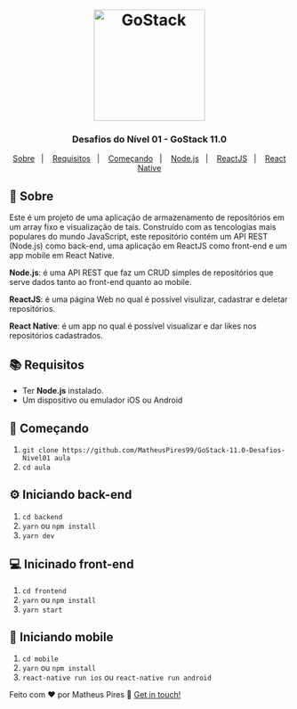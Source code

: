 <h1 align="center">
    <img alt="GoStack" src="https://rocketseat-cdn.s3-sa-east-1.amazonaws.com/bootcamp-header.png" width="200px" />
</h1>

<h3 align="center">
  Desafios do Nível 01 - GoStack 11.0
</h3>

<p align="center">
  <a href="#page_with_curl-sobre">Sobre</a>&nbsp;&nbsp;&nbsp;|&nbsp;&nbsp;&nbsp;
  <a href="#books-requisitos">Requisitos</a>&nbsp;&nbsp;&nbsp;|&nbsp;&nbsp;&nbsp;
  <a href="#rocket-começando">Começando</a>&nbsp;&nbsp;&nbsp;|&nbsp;&nbsp;&nbsp;
  <a href="#gear-iniciando-back-end">Node.js</a>&nbsp;&nbsp;&nbsp;|&nbsp;&nbsp;&nbsp;
  <a href="#computer-inicinado-front-end">ReactJS</a>&nbsp;&nbsp;&nbsp;|&nbsp;&nbsp;&nbsp;
  <a href="#iphone-iniciando-mobile">React Native</a>
</p>

## :page_with_curl: Sobre
Este é um projeto de uma aplicação de armazenamento de repositórios em um array fixo e visualização de tais. Construído com as tencologias mais populares do mundo JavaScript, este repositório contém um API REST (Node.js) como back-end, uma aplicação em ReactJS como front-end e um app mobile em React Native.

**Node.js**: é uma API REST que faz um CRUD simples de repositórios que serve dados tanto ao front-end quanto ao mobile.

**ReactJS**: é uma página Web no qual é possível visulizar, cadastrar e deletar repositórios.

**React Native**: é um app no qual é possível visualizar e dar likes nos repositórios cadastrados.

## :books: Requisitos
- Ter **Node.js** instalado.
- Um dispositivo ou emulador iOS ou Android

## :rocket: Começando
1. `git clone https://github.com/MatheusPires99/GoStack-11.0-Desafios-Nivel01 aula`
2. `cd aula`

## :gear: Iniciando back-end
1. `cd backend`
2. `yarn` ou `npm install`
3. `yarn dev`

## :computer: Inicinado front-end
1. `cd frontend`
2. `yarn` ou `npm install`
3. `yarn start`

## :iphone: Iniciando mobile
1. `cd mobile`
2. `yarn` ou `npm install`
3. `react-native run ios` ou `react-native run android`

Feito com ♥ por Matheus Pires :wave: [Get in touch!](https://github.com/MatheusPires99)
